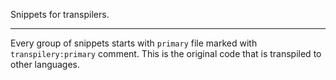 Snippets for transpilers.

---

Every group of snippets starts with `primary` file
marked with `transpilery:primary` comment. This is
the original code that is transpiled to other
languages.
